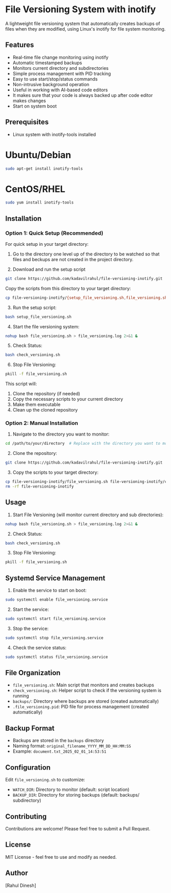 # File Versioning System with inotify

A lightweight file versioning system that automatically creates backups of files when they are modified, using Linux's inotify for file system monitoring.

## Features
- Real-time file change monitoring using inotify
- Automatic timestamped backups
- Monitors current directory and subdirectories
- Simple process management with PID tracking
- Easy to use start/stop/status commands
- Non-intrusive background operation
- Useful in working with AI-based code editors
- It makes sure that your code is always backed up after code editor makes changes
- Start on system boot

## Prerequisites
- Linux system with inotify-tools installed
# Ubuntu/Debian
```bash
sudo apt-get install inotify-tools
```
# CentOS/RHEL
```bash
sudo yum install inotify-tools
```

## Installation

### Option 1: Quick Setup (Recommended)
For quick setup in your target directory:

1. Go to the directory one level up of the directory to be watched so that files and beckups are not created in the project directory.

2. Download and run the setup script
```bash
git clone https://github.com/kadavilrahul/file-versioning-inotify.git
```
Copy the scripts from this directory to your target directory:
```bash
cp file-versioning-inotify/{setup_file_versioning.sh,file_versioning.sh,check_versioning.sh} .
```

3. Run the setup script:
```bash
bash setup_file_versioning.sh
```

4. Start the file versioning system:
```bash
nohup bash file_versioning.sh > file_versioning.log 2>&1 &
```

5. Check Status:
```bash
bash check_versioning.sh
```

6. Stop File Versioning:
```bash
pkill -f file_versioning.sh
```

This script will:
1. Clone the repository (if needed)
2. Copy the necessary scripts to your current directory
3. Make them executable
4. Clean up the cloned repository

### Option 2: Manual Installation
1. Navigate to the directory you want to monitor:
```bash
cd /path/to/your/directory  # Replace with the directory you want to monitor
```

2. Clone the repository:
```bash
git clone https://github.com/kadavilrahul/file-versioning-inotify.git
```

3. Copy the scripts to your target directory:
```bash
cp file-versioning-inotify/file_versioning.sh file-versioning-inotify/check_versioning.sh .
rm -rf file-versioning-inotify
```

## Usage

1. Start File Versioning (will monitor current directory and sub directories):
```bash
nohup bash file_versioning.sh > file_versioning.log 2>&1 &
```

2. Check Status:
```bash
bash check_versioning.sh
```

3. Stop File Versioning:
```bash
pkill -f file_versioning.sh
```

## Systemd Service Management

1. Enable the service to start on boot:
```bash
sudo systemctl enable file_versioning.service
```

2. Start the service:
```bash
sudo systemctl start file_versioning.service
```

3. Stop the service:
```bash
sudo systemctl stop file_versioning.service
```

4. Check the service status:
```bash
sudo systemctl status file_versioning.service
```

## File Organization
- `file_versioning.sh`: Main script that monitors and creates backups
- `check_versioning.sh`: Helper script to check if the versioning system is running
- `backups/`: Directory where backups are stored (created automatically)
- `.file_versioning.pid`: PID file for process management (created automatically)

## Backup Format
- Backups are stored in the `backups` directory
- Naming format: `original_filename_YYYY_MM_DD_HH:MM:SS`
- Example: `document.txt_2025_02_01_14:53:51`

## Configuration
Edit `file_versioning.sh` to customize:
- `WATCH_DIR`: Directory to monitor (default: script location)
- `BACKUP_DIR`: Directory for storing backups (default: backups/ subdirectory)

## Contributing
Contributions are welcome! Please feel free to submit a Pull Request.

## License
MIT License - feel free to use and modify as needed.

## Author
[Rahul Dinesh]
